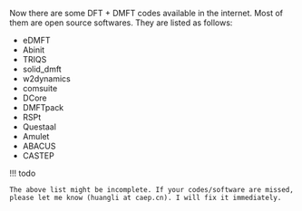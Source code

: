 Now there are some DFT + DMFT codes available in the internet. Most of them are open source softwares. They are listed as follows:

* eDMFT
* Abinit
* TRIQS
* solid_dmft
* w2dynamics
* comsuite
* DCore
* DMFTpack
* RSPt
* Questaal
* Amulet
* ABACUS
* CASTEP

!!! todo

    The above list might be incomplete. If your codes/software are missed, please let me know (huangli at caep.cn). I will fix it immediately.
